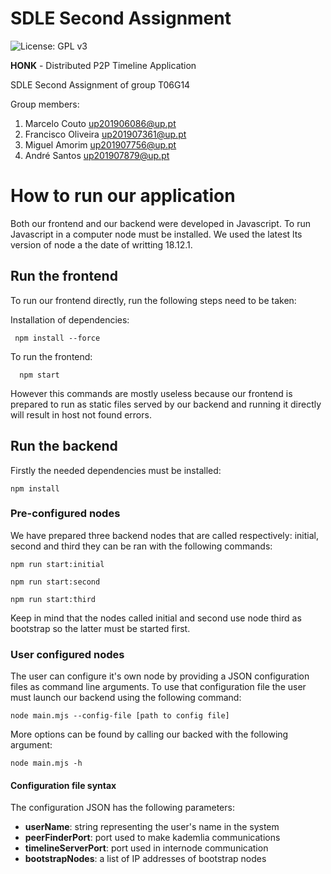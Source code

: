 # SDLE Second Assignment
![License: GPL v3](https://img.shields.io/badge/License-GPLv3-blue.svg)


**HONK** - Distributed P2P Timeline Application

SDLE Second Assignment of group T06G14

Group members:

1. Marcelo Couto up201906086@up.pt
2. Francisco Oliveira up201907361@up.pt
3. Miguel Amorim up201907756@up.pt
4. André Santos up201907879@up.pt

# How to run our application

Both our frontend and our backend were developed in Javascript. To run Javascript in a computer node must be installed. We used the latest lts version of node a the date of writting 18.12.1.

## Run the frontend

To run our frontend directly, run the following steps need to be taken:

Installation of dependencies:
```
 npm install --force
```

To run the frontend:
```
  npm start
```

However this commands are mostly useless because our frontend is prepared to run as static files served by our backend and running it directly will result in host not found errors.

## Run the backend

Firstly the needed dependencies must be installed:

```
npm install
```

### Pre-configured nodes

We have prepared three backend nodes that are called respectively: initial, second and third they can be ran with the following commands:

```
npm run start:initial
```

```
npm run start:second
```

```
npm run start:third
```

Keep in mind that the nodes called initial and second use node third as bootstrap so the latter must be started first.

### User configured nodes

The user can configure it's own node by providing a JSON configuration files as command line arguments.
To use that configuration file the user must launch our backend using the following command:

```
node main.mjs --config-file [path to config file]
```

More options can be found by calling our backed with the following argument:
```
node main.mjs -h
```

#### Configuration file syntax

The configuration JSON has the following parameters:

 - **userName**: string representing the user's name in the system
 - **peerFinderPort**: port used to make kademlia communications
 - **timelineServerPort**: port used in internode communication
 - **bootstrapNodes**: a list of IP addresses of bootstrap nodes
